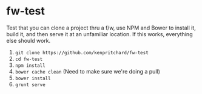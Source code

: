 # fw-test
Test that you can clone a project thru a f/w, use NPM and Bower to install it, build it, and then serve it at an unfamiliar location. If this works, everything else should work.


1. `git clone https://github.com/kenpritchard/fw-test`
2. `cd fw-test`
3. `npm install`
4. `bower cache clean` (Need to make sure we're doing a pull)
5. `bower install`
6. `grunt serve`
